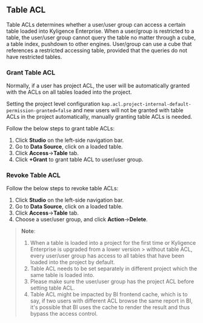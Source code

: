 ## Table ACL

Table ACLs determines whether a user/user group can access a certain table loaded into Kyligence Enterprise. When a user/group is restricted to a table, the user/user group cannot query the table no matter through a cube, a table index, pushdown to other engines. User/group can use a cube that references a restricted accessing table, provided that the queries do not have restricted tables.


### Grant Table ACL

Normally, if a user has project ACL, the user will be automatically granted with the ACLs on all tables loaded into the project. 

Setting the project level configuration `kap.acl.project-internal-default-permission-granted=false` and new users will not be granted with table ACLs in the project automatically, manually granting table ACLs is needed.

Follow the below steps to grant table ACLs:

1. Click **Studio** on the left-side navigation bar.
2. Go to **Data Source**, click on a loaded table.
3. Click **Access**->**Table** tab.
4. Click **+Grant** to grant table ACL to user/user group. 

### Revoke Table ACL

Follow the below steps to revoke table ACLs:

1. Click **Studio** on the left-side navigation bar.
2. Go to **Data Source**, click on a loaded table.
3. Click **Access**->**Table** tab.
4. Choose a user/user group, and click **Action**->**Delete**.



> **Note**:
>
> 1. When a table is loaded into a project for the first time or Kyligence Enterprise is upgraded from a lower version > without table ACL, every user/user group has access to all tables that have been loaded into the project by default.
> 2. Table ACL needs to be set separately in different project which the same table is loaded into.
> 3. Please make sure the user/user group has the project ACL before setting table ACL.
> 4. Table ACL might be impacted by BI frontend cache, which is to say, if two users with different ACL browse the same report in BI, it's possible that BI uses the cache to render the result and thus bypass the access control.  